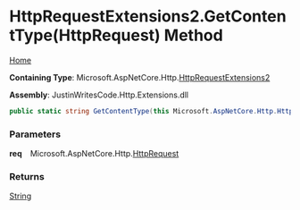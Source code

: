 # HttpRequestExtensions2\.GetContentType\(HttpRequest\) Method

[Home](../../../../README.md)

**Containing Type**: Microsoft\.AspNetCore\.Http\.[HttpRequestExtensions2](../README.md)

**Assembly**: JustinWritesCode\.Http\.Extensions\.dll

```csharp
public static string GetContentType(this Microsoft.AspNetCore.Http.HttpRequest req)
```

### Parameters

**req** &ensp; Microsoft\.AspNetCore\.Http\.[HttpRequest](https://docs.microsoft.com/en-us/dotnet/api/microsoft.aspnetcore.http.httprequest)

### Returns

[String](https://docs.microsoft.com/en-us/dotnet/api/system.string)

